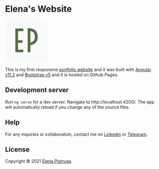 # Elena's Website 

![EP logo](https://raw.githubusercontent.com/zelenkis/elenas-website/main/src/assets/images/favicon.png)

This is my first responsive [portfolio website](https://zelenkis.github.io/elenas-website) and it was built with [Angular v11.2](https://angular.io/) and [Bootstrap v5](https://getbootstrap.com/) and it is hosted on Github Pages.



## Development server
Run `ng serve` for a dev server. Navigate to http://localhost:4200/. The app will automatically reload if you change any of the source files.

## Help
For any inquiries or collaboration, contact me on [Linkedin](https://www.linkedin.com/in/elenapistruga/) or [Telegram](https://t.me/hellen_pi).

## License
Copyright &copy; 2021 [Elena Pistruga](https://github.com/zelenkis).<br/>
